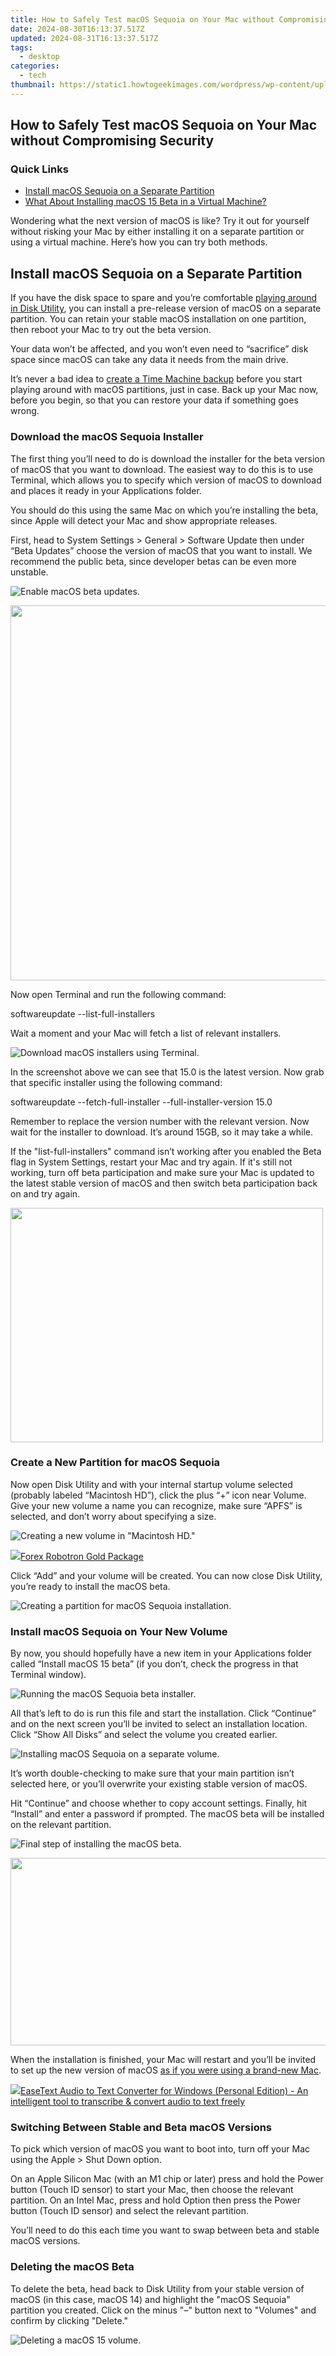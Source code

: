 ```yaml
---
title: How to Safely Test macOS Sequoia on Your Mac without Compromising Security
date: 2024-08-30T16:13:37.517Z
updated: 2024-08-31T16:13:37.517Z
tags:
  - desktop
categories:
  - tech
thumbnail: https://static1.howtogeekimages.com/wordpress/wp-content/uploads/2024/06/a-macbook-with-macos-15-coming-out-of-the-screen.jpg
---
```


## How to Safely Test macOS Sequoia on Your Mac without Compromising Security

### Quick Links

* [Install macOS Sequoia on a Separate Partition](https://mondly-stories.techidaily.com/a-complete-collection-of-top-16-german-gratefulness-statements/)
* [What About Installing macOS 15 Beta in a Virtual Machine?](https://fox-info.techidaily.com/horizon-captured-which-camera-takes-the-lead-in-2024/)

 Wondering what the next version of macOS is like? Try it out for yourself without risking your Mac by either installing it on a separate partition or using a virtual machine. Here’s how you can try both methods.

##  Install macOS Sequoia on a Separate Partition

 If you have the disk space to spare and you’re comfortable [playing around in Disk Utility](https://android-location-track.techidaily.com/in-2024-how-to-intercept-text-messages-on-vivo-y100i-power-5g-drfone-by-drfone-virtual-android/), you can install a pre-release version of macOS on a separate partition. You can retain your stable macOS installation on one partition, then reboot your Mac to try out the beta version.

 Your data won’t be affected, and you won’t even need to “sacrifice” disk space since macOS can take any data it needs from the main drive.

 It’s never a bad idea to [create a Time Machine backup](https://fox-hovers.techidaily.com/updated-2024-approved-navigating-the-path-free-and-safe-vlc-installer-for-macos-users/) before you start playing around with macOS partitions, just in case. Back up your Mac now, before you begin, so that you can restore your data if something goes wrong.

###  Download the macOS Sequoia Installer

 The first thing you’ll need to do is download the installer for the beta version of macOS that you want to download. The easiest way to do this is to use Terminal, which allows you to specify which version of macOS to download and places it ready in your Applications folder.

 You should do this using the same Mac on which you’re installing the beta, since Apple will detect your Mac and show appropriate releases.

 First, head to System Settings > General > Software Update then under “Beta Updates” choose the version of macOS that you want to install. We recommend the public beta, since developer betas can be even more unstable.

![Enable macOS beta updates.](https://static1.howtogeekimages.com/wordpress/wp-content/uploads/2024/08/screenshot-2024-08-16-at-09-18-17.png) 

<!-- affiliate ads begin -->
<a href="https://unicoeye.pxf.io/c/5597632/2084399/18498" target="_top" id="2084399"><img src="//a.impactradius-go.com/display-ad/18498-2084399" border="0" alt="" width="1125" height="600"/></a><img height="0" width="0" src="https://imp.pxf.io/i/5597632/2084399/18498" style="position:absolute;visibility:hidden;" border="0" />
<!-- affiliate ads end -->
 Now open Terminal and run the following command:

softwareupdate --list-full-installers

 Wait a moment and your Mac will fetch a list of relevant installers.

![Download macOS installers using Terminal.](https://static1.howtogeekimages.com/wordpress/wp-content/uploads/2024/08/screenshot-2024-08-16-at-12-15-13.png) 

 In the screenshot above we can see that 15.0 is the latest version. Now grab that specific installer using the following command:

softwareupdate --fetch-full-installer --full-installer-version 15.0

 Remember to replace the version number with the relevant version. Now wait for the installer to download. It’s around 15GB, so it may take a while.

 If the "list-full-installers" command isn’t working after you enabled the Beta flag in System Settings, restart your Mac and try again. If it's still not working, turn off beta participation and make sure your Mac is updated to the latest stable version of macOS and then switch beta participation back on and try again.

<!-- affiliate ads begin -->
<a href="https://electronicx.pxf.io/c/5597632/1872456/14483" target="_top" id="1872456"><img src="//a.impactradius-go.com/display-ad/14483-1872456" border="0" alt="" width="500" height="375"/></a><img height="0" width="0" src="https://imp.pxf.io/i/5597632/1872456/14483" style="position:absolute;visibility:hidden;" border="0" />
<!-- affiliate ads end -->
###  Create a New Partition for macOS Sequoia

 Now open Disk Utility and with your internal startup volume selected (probably labeled “Macintosh HD”), click the plus “+” icon near Volume. Give your new volume a name you can recognize, make sure “APFS” is selected, and don’t worry about specifying a size.

![Creating a new volume in "Macintosh HD."](https://static1.howtogeekimages.com/wordpress/wp-content/uploads/2024/08/screenshot-2024-08-16-at-14-50-04.png) 

<!-- affiliate ads begin -->
<a href="https://secure.2checkout.com/order/checkout.php?PRODS=4727541&QTY=1&AFFILIATE=108875&CART=1"><img src="https://secure.avangate.com/images/merchant/5f4f7141b65a730b4efb0e0d51f63e94/products/copy_copy_forexrobotronbox.gif" border="0">Forex Robotron Gold Package</a>
<!-- affiliate ads end -->
 Click “Add” and your volume will be created. You can now close Disk Utility, you’re ready to install the macOS beta.

![Creating a partition for macOS Sequoia installation.](https://static1.howtogeekimages.com/wordpress/wp-content/uploads/2024/08/screenshot-2024-08-16-at-14-55-38.png) 

###  Install macOS Sequoia on Your New Volume

 By now, you should hopefully have a new item in your Applications folder called “Install macOS 15 beta” (if you don’t, check the progress in that Terminal window).

![Running the macOS Sequoia beta installer.](https://static1.howtogeekimages.com/wordpress/wp-content/uploads/2024/08/screenshot-2024-08-16-at-14-51-57.png) 

 All that’s left to do is run this file and start the installation. Click “Continue” and on the next screen you’ll be invited to select an installation location. Click “Show All Disks” and select the volume you created earlier.

![Installing macOS Sequoia on a separate volume.](https://static1.howtogeekimages.com/wordpress/wp-content/uploads/2024/08/screenshot-2024-08-16-at-14-56-49.png) 

 It’s worth double-checking to make sure that your main partition isn’t selected here, or you’ll overwrite your existing stable version of macOS.

 Hit “Continue” and choose whether to copy account settings. Finally, hit “Install” and enter a password if prompted. The macOS beta will be installed on the relevant partition.

![Final step of installing the macOS beta.](https://static1.howtogeekimages.com/wordpress/wp-content/uploads/2024/08/screenshot-2024-08-16-at-14-57-35.png) 

<!-- affiliate ads begin -->
<a href="https://aofit.pxf.io/c/5597632/1399701/16396" target="_top" id="1399701"><img src="//a.impactradius-go.com/display-ad/16396-1399701" border="0" alt="" width="960" height="300"/></a><img height="0" width="0" src="https://imp.pxf.io/i/5597632/1399701/16396" style="position:absolute;visibility:hidden;" border="0" />
<!-- affiliate ads end -->
 When the installation is finished, your Mac will restart and you’ll be invited to set up the new version of macOS [as if you were using a brand-new Mac](https://tech-recovery.techidaily.com/how-can-you-legally-download-netflix-titles-for-offline-viewing-on-a-laptop/).

<!-- affiliate ads begin -->
<a href="https://secure.2checkout.com/order/checkout.php?PRODS=40203538&QTY=1&AFFILIATE=108875&CART=1"><img src="https://secure.avangate.com/images/merchant/cc4b82e826b52ec41c810301548e8f48/products/audio-to-text-transcription-software.png" border="0">EaseText Audio to Text Converter for Windows (Personal Edition) - An intelligent tool to transcribe & convert audio to text freely </a>
<!-- affiliate ads end -->
###  Switching Between Stable and Beta macOS Versions

 To pick which version of macOS you want to boot into, turn off your Mac using the Apple > Shut Down option.

 On an Apple Silicon Mac (with an M1 chip or later) press and hold the Power button (Touch ID sensor) to start your Mac, then choose the relevant partition. On an Intel Mac, press and hold Option then press the Power button (Touch ID sensor) and select the relevant partition.

 You’ll need to do this each time you want to swap between beta and stable macOS versions.

###  Deleting the macOS Beta

 To delete the beta, head back to Disk Utility from your stable version of macOS (in this case, macOS 14) and highlight the "macOS Sequoia" partition you created. Click on the minus "–" button next to "Volumes" and confirm by clicking "Delete."

![Deleting a macOS 15 volume.](https://static1.howtogeekimages.com/wordpress/wp-content/uploads/2024/08/screenshot-2024-08-16-at-15-00-57.png) 

<!-- affiliate ads begin -->
<span id="1793213">
					<video width="1080" height="1620" style="cursor:pointer"
           poster="//a.impactradius-go.com/display-clicktoplayimage/1793213.jpeg"
           onclick="if(!this.playClicked){this.play();this.setAttribute('controls',true);this.playClicked=true;}">
	   <source src="//a.impactradius-go.com/display-ad/19135-1793213">
	   <img src="//a.impactradius-go.com/display-clicktoplayimage/1793213.jpeg" style="border: none; height: 100%; width: 100%; object-fit: contain">
	</video>
	<div style="width:1080px;text-align:center"><a href="javascript:window.open(decodeURIComponent('https%3A%2F%2Ftinyland.pxf.io%2Fc%2F5597632%2F1793213%2F19135'), '_blank');void(0);">Click here</a></div>
</span>
<img height="0" width="0" src="https://imp.pxf.io/i/5597632/1793213/19135" style="position:absolute;visibility:hidden;" border="0" />
<!-- affiliate ads end -->
##  What About Installing macOS 15 Beta in a Virtual Machine?

 This is supposed to be the part of the guide where I tell you how installing macOS 15 in a virtual machine is the easiest, least risky option. That’s technically true, but getting any of the macOS 15 betas working in a virtual machine isn’t necessarily straightforward.

 It should be a simple case of downloading the relevant IPSW from [Apple’s Developer website](https://developer.apple.com/download/) (which is now free or using a [free IPSW downloader](https://github.com/blacktop/ipsw) to swipe the relevant IPSW file), creating a [virtual machine in free tools like UTM](https://some-approaches.techidaily.com/transformative-approaches-to-engaging-with-online-video-reviews-for-2024/) and Virtual Buddy or a [paid tool like Parallels Desktop](https://screen-mirror.techidaily.com/in-2024-how-to-cast-oneplus-11r-screen-to-pc-using-wifi-drfone-by-drfone-android/), and you’re off to the races.

 After trying for several hours on a fully updated macOS 14 host, I was unable to create a working virtual machine for macOS 15\. This included installing the Xcode 16 beta, extracting and installing mobile support installers from the app directory, and even installing device support packages from Apple Developer.

 In UTM and Virtual Buddy (both of which are based on QEMU), I got a generic “installation failed” message. Parallels Desktop managed to create a virtual machine that terminated during the installation.

![An unhelpful error message in UTM for Mac.](https://static1.howtogeekimages.com/wordpress/wp-content/uploads/2024/08/screenshot-2024-08-16-at-15-00-09.png) 

<!-- affiliate ads begin -->
<a href="https://secure.2checkout.com/order/checkout.php?PRODS=32667153&QTY=1&AFFILIATE=108875&CART=1"><img src="https://www.coolmuster.com/uploads/image/20201228/feature02.png" border="0"></a>
<!-- affiliate ads end -->
 There’s plenty of evidence online of people managing to get these methods working, and others failing miserably (as I did). This highlights the nature of pre-release software, where a few changes on Apple’s side can seemingly break compatibility with even paid virtualization solutions.

 And beta software is fleeting. While it’s likely that the final release of macOS 15 will work just fine in software like UTM and Parallels (just as macOS 14 does), the betas might never work.

 By the time you read this, there could be another beta out that fixes these issues and works fine. If you’re willing to give it a shot, we’ve included instructions below that might help.

###  Install macOS 15 Sequoia With UTM

**Download the Latest macOS and Xcode Beta** 

 To use a virtual machine like UTM, you’ll need to restore an IPSW image. These are provided by Apple with each beta release, and you can download them from [Apple’s Developer website](https://developer.apple.com/download/) (which is now free). Alternatively, you can use a [free IPSW downloader](https://github.com/blacktop/ipsw) to download the relevant IPSW file.

 You’ll also need to install “Device Support for macOS 15 beta” from the Apple Developer website.

**Create a Virtual Machine and Install macOS** 

 Once you’ve grabbed the latest beta version of macOS, it’s time to boot up UTM. Get started by clicking “Create a New Virtual Machine” and then choose “Virtualize” in the window that pops up.

 From here, select “macOS 12+” after which you’ll need to locate the IPSW file you downloaded using the “Browse” button.

 Now it’s time to configure your machine. Apple recommends at least 8GB RAM, but you can get away with 4GB if you’re tight on resources (remember this will be shared with the host machine). Next, specify four CPU cores, and nominate 80GB of disk space.

 Finally, give your machine a name and click “Save.” With your machine selected, click the “Play” button to get started. UTM will ask you if you want to install macOS, click “OK” and wait.

 read more

<!-- affiliate ads begin -->
<a href="https://lightailing.sjv.io/c/5597632/1638364/17190" target="_top" id="1638364"><img src="//a.impactradius-go.com/display-ad/17190-1638364" border="0" alt="" width="1280" height="720"/></a><img height="0" width="0" src="https://imp.pxf.io/i/5597632/1638364/17190" style="position:absolute;visibility:hidden;" border="0" />
<!-- affiliate ads end -->
###  Install macOS 15 Sequoia With Parallels Desktop

**Download the Latest macOS Beta IPSW** 

 To install macOS with Parallels Desktop, you’ll an IPSW image. Grab the latest version from [Apple’s Developer website](https://developer.apple.com/download/) (which is now free) or use a [free IPSW downloader](https://github.com/blacktop/ipsw) to download the relevant IPSW file.

 You’ll also need to install “Device Support for macOS 15 beta” from the Apple Developer website.

**Create a Virtual Machine and Install macOS** 

 Installing macOS in Parallels Desktop is really easy. First, open the app and click the plus “+” icon in Control Center. Choose “Install Windows, Linux, macOS from an image file” then click “Continue.”

 Drag your .IPSW file into the window, or click “select a file…” to locate it on your drive followed by “Continue.”

 Finally, click “Create” and wait for the installation process to complete.

 read more

---

 If you’d rather just find out what’s coming to your Mac without installing anything first, check out [our full roundup of the changes coming in macOS 15](https://youtube-tips.techidaily.com/approved-youtube-editing-essentials-the-ultimate-guide-post-upload-refinements/).

<ins class="adsbygoogle"
     style="display:block"
     data-ad-format="autorelaxed"
     data-ad-client="ca-pub-7571918770474297"
     data-ad-slot="1223367746"></ins>



<ins class="adsbygoogle"
     style="display:block"
     data-ad-client="ca-pub-7571918770474297"
     data-ad-slot="8358498916"
     data-ad-format="auto"
     data-full-width-responsive="true"></ins>

<span class="atpl-alsoreadstyle">Also read:</span>
<div><ul>
<li><a href="https://video-screen-grab.techidaily.com/new-in-2024-advanced-screen-recording-suite-for-windows-and-macos/"><u>[New] In 2024, Advanced Screen Recording Suite for Windows & macOS</u></a></li>
<li><a href="https://facebook-video-share.techidaily.com/updated-2024-approved-broadcasting-strategies-for-youtube-facebook-twitch-and-others/"><u>[Updated] 2024 Approved  Broadcasting Strategies for YouTube, Facebook, Twitch, and Others</u></a></li>
<li><a href="https://youtube-clips.techidaily.com/updated-channeling-creativity-get-green-screen-tips-from-youtube/"><u>[Updated] Channeling Creativity  Get Green Screen Tips From YouTube</u></a></li>
<li><a href="https://vp-tips.techidaily.com/updated-epic-dramatic-stories-for-the-ears-for-2024/"><u>[Updated] Epic Dramatic Stories for the Ears for 2024</u></a></li>
<li><a href="https://instagram-clips.techidaily.com/updated-maximum-mobile-mastery-highlights-covers-on-iosandroid/"><u>[Updated] Maximum Mobile Mastery  Highlights Covers on iOS/Android</u></a></li>
<li><a href="https://extra-resources.techidaily.com/2024-approved-10-secret-windows-11-tips-and-tricks/"><u>2024 Approved  10 Secret Windows 11 Tips and Tricks</u></a></li>
<li><a href="https://youtube-web.techidaily.com/approved-step-into-the-future-with-these-7-premier-live-streaming-apps-iphoneandroid/"><u>2024 Approved  Step Into the Future with These 7 Premier LIVE Streaming Apps (iPhone/Android)</u></a></li>
<li><a href="https://screen-mirroring-recording.techidaily.com/2024-approved-top-tech-for-speedy-video-frame-snapping/"><u>2024 Approved  Top Tech for Speedy Video Frame Snapping</u></a></li>
<li><a href="https://activate-lock.techidaily.com/3-effective-ways-to-unlock-icloud-account-without-password-on-iphone-xr-by-drfone-ios/"><u>3 Effective Ways to Unlock iCloud Account Without Password On iPhone XR</u></a></li>
<li><a href="https://tech-recovery.techidaily.com/android-to-firestick-transfer-tutorial-hands-free-media-experience-at-home/"><u>Android to Firestick Transfer Tutorial: Hands-Free Media Experience at Home</u></a></li>
<li><a href="https://win-able.techidaily.com/cod-black-ops-4-launching-errors-rectified-for-smooth-gaming-experience/"><u>COD Black Ops 4 Launching Errors Rectified for Smooth Gaming Experience</u></a></li>
<li><a href="https://tech-recovery.techidaily.com/complete-guide-the-perfect-viewing-sequence-for-all-seven-harry-potter-films/"><u>Complete Guide: The Perfect Viewing Sequence for All Seven Harry Potter Films</u></a></li>
<li><a href="https://tech-recovery.techidaily.com/demystifying-biometrics-from-fingerprint-scanners-to-facial-recognition/"><u>Demystifying Biometrics: From Fingerprint Scanners to Facial Recognition</u></a></li>
<li><a href="https://tech-recovery.techidaily.com/easy-methods-how-to-switch-off-sticky-keys-in-microsoft-windows/"><u>Easy Methods: How To Switch Off Sticky Keys In Microsoft Windows</u></a></li>
<li><a href="https://change-location.techidaily.com/how-to-exit-android-factory-mode-on-vivo-v29e-drfone-by-drfone-fix-android-problems-fix-android-problems/"><u>How to Exit Android Factory Mode On Vivo V29e? | Dr.fone</u></a></li>
<li><a href="https://tech-recovery.techidaily.com/how-to-fix-ieframedll-errors/"><u>How to Fix Ieframe.dll Errors</u></a></li>
<li><a href="https://techidaily.com/how-to-perform-hard-reset-on-xiaomi-14-pro-drfone-by-drfone-reset-android-reset-android/"><u>How to Perform Hard Reset on Xiaomi 14 Pro? | Dr.fone</u></a></li>
<li><a href="https://tech-recovery.techidaily.com/how-to-send-and-receive-faxes-for-free-a-list-of-7-great-tools/"><u>How To Send and Receive Faxes For Free: A List Of 7 Great Tools</u></a></li>
<li><a href="https://android-location-track.techidaily.com/how-to-turn-off-google-location-to-stop-tracking-you-on-honor-play-7t-drfone-by-drfone-virtual-android/"><u>How to Turn Off Google Location to Stop Tracking You on Honor Play 7T | Dr.fone</u></a></li>
<li><a href="https://sim-unlock.techidaily.com/in-2024-android-unlock-code-sim-unlock-your-motorola-razr-40-phone-and-remove-locked-screen-by-drfone-android/"><u>In 2024, Android Unlock Code Sim Unlock Your Motorola Razr 40 Phone and Remove Locked Screen</u></a></li>
<li><a href="https://tech-recovery.techidaily.com/inside-look-at-sonys-rumored-vr-device-specs-price-forecasts-and-expected-market-drop/"><u>Inside Look at Sony's Rumored VR Device – Specs, Price Forecasts, and Expected Market Drop</u></a></li>
<li><a href="https://phone-solutions.techidaily.com/is-fake-gps-location-spoofer-a-good-choice-on-oppo-f23-5g-drfone-by-drfone-virtual-android/"><u>Is Fake GPS Location Spoofer a Good Choice On Oppo F23 5G? | Dr.fone</u></a></li>
<li><a href="https://tech-recovery.techidaily.com/mastering-the-art-of-instagram-story-captions-a-comprehensive-walkthrough/"><u>Mastering the Art of Instagram Story Captions – A Comprehensive Walkthrough</u></a></li>
<li><a href="https://tech-recovery.techidaily.com/mastering-the-steam-disk-errors-strategies-for-seamless-installations/"><u>Mastering the Steam Disk Errors: Strategies for Seamless Installations</u></a></li>
<li><a href="https://tech-recovery.techidaily.com/navigating-disneyplus-curated-selection-of-stellar-movies-available-this-week/"><u>Navigating Disney+: Curated Selection of Stellar Movies Available This Week</u></a></li>
<li><a href="https://tech-recovery.techidaily.com/resolving-the-mscorwksdll-file-doesnt-exist-a-step-by-step-guide/"><u>Resolving the 'mscorwks.dll' File Doesn't Exist: A Step-by-Step Guide</u></a></li>
<li><a href="https://win-forum.techidaily.com/revive-your-computer-with-ease-activating-wake-on-lan-in-windows-1011/"><u>Revive Your Computer with Ease: Activating Wake-on-LAN in Windows 10/11</u></a></li>
<li><a href="https://win-answers.techidaily.com/roblox-wont-start-top-fixes-and-quick-hacks-for-a-smooth-gaming-experience/"><u>Roblox Won't Start? Top Fixes & Quick Hacks for a Smooth Gaming Experience</u></a></li>
<li><a href="https://extra-information.techidaily.com/the-artisans-path-to-enchanting-collage-compositions/"><u>The Artisan's Path to Enchanting Collage Compositions</u></a></li>
<li><a href="https://tech-recovery.techidaily.com/the-complete-how-to-for-leveraging-live-photo-capabilities-on-your-iphone-with-ios/"><u>The Complete How-To for Leveraging Live Photo Capabilities on Your iPhone with iOS</u></a></li>
<li><a href="https://tech-recovery.techidaily.com/the-feasibility-of-dual-playbacks-can-two-people-enjoy-spotify-at-once/"><u>The Feasibility of Dual Playbacks – Can Two People Enjoy Spotify at Once?</u></a></li>
<li><a href="https://tech-recovery.techidaily.com/top-10-fast-tweaks-essential-beginners-guide-to-mastering-formerly-twitter/"><u>Top 10 Fast Tweaks: Essential Beginner's Guide to Mastering Formerly Twitter</u></a></li>
<li><a href="https://tech-recovery.techidaily.com/top-8-most-effective-email-services-competing-with-gmail/"><u>Top 8 Most Effective Email Services Competing with Gmail</u></a></li>
<li><a href="https://tech-recovery.techidaily.com/troubleshoot-and-resolve-android-parse-issues-with-these-8-techniques/"><u>Troubleshoot and Resolve Android Parse Issues with These 8 Techniques</u></a></li>
<li><a href="https://tech-recovery.techidaily.com/unfolding-details-the-upcoming-samsung-z-fold-4s-specs-market-price-and-release-info/"><u>Unfolding Details: The Upcoming Samsung Z Fold 4'S Specs, Market Price & Release Info</u></a></li>
<li><a href="https://tech-recovery.techidaily.com/unlocking-full-potential-expert-advice-on-using-the-meta-quest-audio-input/"><u>Unlocking Full Potential: Expert Advice on Using the Meta Quest Audio Input</u></a></li>
<li><a href="https://tech-recovery.techidaily.com/what-to-look-out-for-before-getting-a-refurbished-ipad-a-guide/"><u>What to Look Out for Before Getting a Refurbished iPad: A Guide</u></a></li>
</ul></div>
